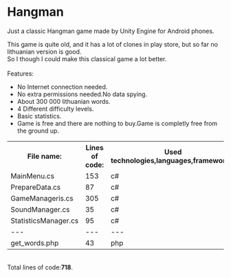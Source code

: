 # Hangman
Just a classic Hangman game made by Unity Engine for Android phones.

This game is quite old, and it has a lot of clones in play store, but so far no lithuanian version is good.<br>
So I though I could make this classical game a lot better.<br><br>
Features:<br>
* No Internet connection needed.<br>
* No extra permissions needed.No data spying.<br>
* About 300 000 lithuanian words.<br>
* 4 Different difficulty levels. <br>
* Basic statistics.<br>
* Game is free and there are nothing to buy.Game is completly free from the ground up.<br>

<table style="width:100%">
  <tr>
    <th>File name:</th>
    <th>Lines of code:</th> 
    <th>Used technologies,languages,frameworks:</th>
  </tr>
  <tr>
    <td>MainMenu.cs</td>
    <td>153</td> 
    <td>c#</td>
  </tr>
   <tr>
    <td>PrepareData.cs</td>
    <td>87</td> 
    <td>c#</td>
  </tr> 
  <tr>
    <td>GameManageris.cs</td>
    <td>305</td> 
    <td>c#</td>
  </tr>  
  <tr>
    <td>SoundManager.cs</td>
    <td>35</td> 
    <td>c#</td>
  </tr>
  <tr>
    <td>StatisticsManager.cs</td>
    <td>95</td> 
    <td>c#</td>
  </tr>   
     <tr>
    <td>---</td>
    <td>---</td> 
    <td>---</td>
  </tr>  
   <tr>
    <td>get_words.php</td>
    <td>43</td> 
    <td>php</td>
  </tr>      
</table>
<br>
Total lines of code:<strong>718</strong>.
